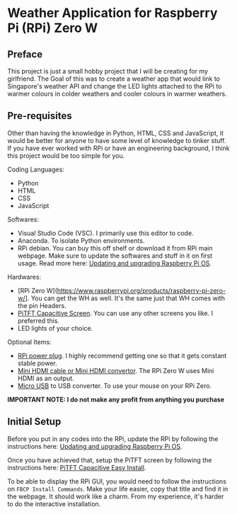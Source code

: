 # Weather Application for Raspberry Pi (RPi) Zero W
## Preface
This project is just a small hobby project that I will be creating for my girlfriend. 
The Goal of this was to create a weather app that would link to Singapore's weather API 
and change the LED lights attached to the RPi to warmer colours in colder weathers and 
cooler colours in warmer weathers. 

## Pre-requisites
Other than having the knowledge in Python, HTML, CSS and JavaScript, it would be better 
for anyone to have some level of knowledge to tinker stuff. If you have ever worked with RPi 
or have an engineering background, I think this project would be too simple for you. 

Coding Languages:
- Python
- HTML
- CSS
- JavaScript

Softwares:
- Visual Studio Code (VSC). I primarily use this editor to code.
- Anaconda. To isolate Python environments.
- RPi debian. You can buy this off shelf or download it from RPi main webpage. Make sure to update the softwares and stuff in it on first usage. Read more here: [Updating and upgrading Raspberry Pi OS](https://www.raspberrypi.org/documentation/raspbian/updating.md).

Hardwares:
- [RPi Zero W](https://www.raspberrypi.org/products/raspberry-pi-zero-w/]. You can get the WH as well. It's the same just that WH comes with the pin Headers.
- [PiTFT Capacitive Screen](https://learn.adafruit.com/adafruit-pitft-28-inch-resistive-touchscreen-display-raspberry-pi). You can use any other screens you like. I preferred this.
- LED lights of your choice.

Optional Items:
- [RPi power plug](https://www.raspberrypi.org/products/raspberry-pi-universal-power-supply/). I highly recommend getting one so that it gets constant stable power. 
- [Mini HDMI cable or Mini HDMI convertor](https://tethertools.com/blog/what-are-hdmi-hdmi-mini-hdmi-micro-cables/). The RPi Zero W uses Mini HDMI as an output.
- [Micro USB](https://www.androidauthority.com/different-types-of-usb-cables-804432/) to USB converter. To use your mouse on your RPi Zero.

**IMPORTANT NOTE: I do not make any profit from anything you purchase**


## Initial Setup
Before you put in any codes into the RPi, update the RPi by following the instructions here: [Updating and upgrading Raspberry Pi OS](https://www.raspberrypi.org/documentation/raspbian/updating.md).

Once you have achieved that, setup the PiTFT screen by following the instructions here: [PiTFT Capacitive Easy Install](https://learn.adafruit.com/adafruit-2-8-pitft-capacitive-touch/easy-install-2).

To be able to display the RPi GUI, you would need to follow the instructions on `FBCP Install Commands`. Make your life easier, copy that title and find it in the webpage. It should work like a charm. From my experience, it's harder to do the interactive installation.